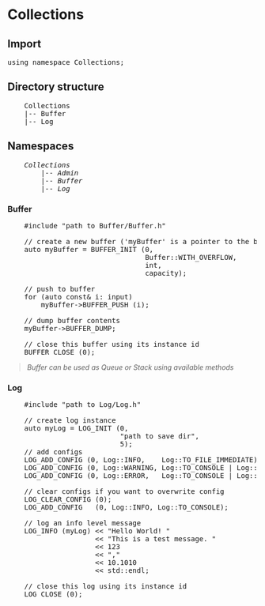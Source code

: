 # Collections

## Import
<pre>
using namespace Collections;
</pre>

## Directory structure
<pre>
    Collections
    |-- Buffer             
    |-- Log          
</pre>

## Namespaces
<pre>
    <i>Collections</i>
        |-- <i>Admin</i>
        |-- <i>Buffer</i>
        |-- <i>Log</i>
</pre>

### Buffer
<pre>
    #include "path to Buffer/Buffer.h"

    // create a new buffer ('myBuffer' is a pointer to the buffer instance created)
    auto myBuffer = BUFFER_INIT (0,                                 // instance id
                                 Buffer::WITH_OVERFLOW,             // circular buffer type        
                                 int,                               // holds integer
                                 capacity);                         // buffer capacity

    // push to buffer
    for (auto const& i: input) 
        myBuffer->BUFFER_PUSH (i);

    // dump buffer contents
    myBuffer->BUFFER_DUMP;

    // close this buffer using its instance id
    BUFFER_CLOSE (0);
</pre>

>*Buffer can be used as Queue or Stack using available methods*

### Log
<pre>
    #include "path to Log/Log.h"

    // create log instance
    auto myLog = LOG_INIT (0,                                       // instance id 
                           "path to save dir",                      // file save location
                           5);                                      // circular buffer log file capacity
    // add configs
    LOG_ADD_CONFIG (0, Log::INFO,    Log::TO_FILE_IMMEDIATE);
    LOG_ADD_CONFIG (0, Log::WARNING, Log::TO_CONSOLE | Log::TO_FILE_BUFFER_CIRCULAR);
    LOG_ADD_CONFIG (0, Log::ERROR,   Log::TO_CONSOLE | Log::TO_FILE_IMMEDIATE | Log::TO_FILE_BUFFER_CIRCULAR);

    // clear configs if you want to overwrite config
    LOG_CLEAR_CONFIG (0);
    LOG_ADD_CONFIG   (0, Log::INFO, Log::TO_CONSOLE);

    // log an info level message
    LOG_INFO (myLog) << "Hello World! " 
                     << "This is a test message. " 
                     << 123 
                     << "," 
                     << 10.1010 
                     << std::endl;

    // close this log using its instance id 
    LOG_CLOSE (0);
</pre>